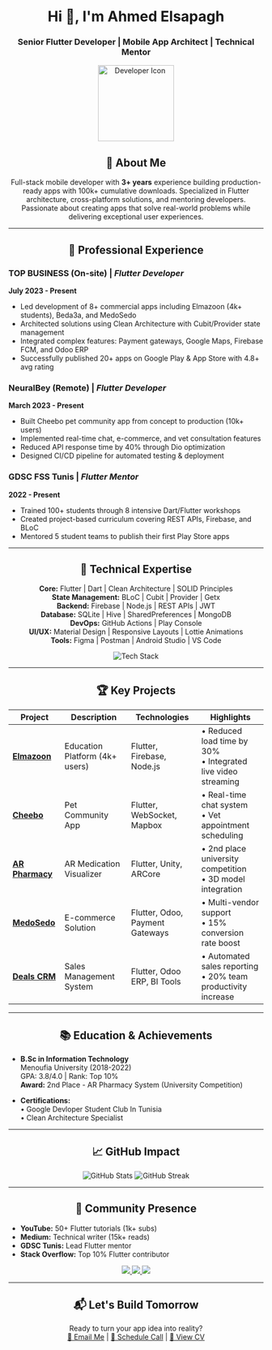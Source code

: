 <h1 align="center">Hi 👋, I'm Ahmed Elsapagh</h1>
<h3 align="center">Senior Flutter Developer | Mobile App Architect | Technical Mentor</h3>

<p align="center">
  <img src="https://cdn-icons-png.flaticon.com/512/3242/3242257.png" width="150" alt="Developer Icon">
</p>

<h2 align="center">🚀 About Me</h2>
<p align="center">
  Full-stack mobile developer with <strong>3+ years</strong> experience building production-ready apps with 100k+ cumulative downloads. Specialized in Flutter architecture, cross-platform solutions, and mentoring developers. Passionate about creating apps that solve real-world problems while delivering exceptional user experiences.
</p>

---

<h2 align="center">💼 Professional Experience</h2>

### **TOP BUSINESS** (On-site) | _Flutter Developer_  
**July 2023 - Present**  
- Led development of 8+ commercial apps including Elmazoon (4k+ students), Beda3a, and MedoSedo
- Architected solutions using Clean Architecture with Cubit/Provider state management
- Integrated complex features: Payment gateways, Google Maps, Firebase FCM, and Odoo ERP
- Successfully published 20+ apps on Google Play & App Store with 4.8+ avg rating

### **NeuralBey** (Remote) | _Flutter Developer_  
**March 2023 - Present**  
- Built Cheebo pet community app from concept to production (10k+ users)
- Implemented real-time chat, e-commerce, and vet consultation features
- Reduced API response time by 40% through Dio optimization
- Designed CI/CD pipeline for automated testing & deployment

### **GDSC FSS Tunis** | _Flutter Mentor_  
**2022 - Present**  
- Trained 100+ students through 8 intensive Dart/Flutter workshops
- Created project-based curriculum covering REST APIs, Firebase, and BLoC
- Mentored 5 student teams to publish their first Play Store apps

---

<h2 align="center">🎯 Technical Expertise</h2>

<p align="center">
  <strong>Core:</strong> Flutter | Dart | Clean Architecture | SOLID Principles<br>
  <strong>State Management:</strong> BLoC | Cubit | Provider | Getx<br>
  <strong>Backend:</strong> Firebase | Node.js | REST APIs | JWT<br>
  <strong>Database:</strong> SQLite | Hive | SharedPreferences | MongoDB<br>
  <strong>DevOps:</strong> GitHub Actions | Play Console<br>
  <strong>UI/UX:</strong> Material Design | Responsive Layouts | Lottie Animations<br>
  <strong>Tools:</strong> Figma | Postman | Android Studio | VS Code
</p>

<div align="center">
  <img src="https://skillicons.dev/icons?i=flutter,dart,firebase,nodejs,git,figma,github,postman&perline=8" alt="Tech Stack">
</div>

---

<h2 align="center">🏆 Key Projects</h2>

| Project | Description | Technologies | Highlights |
|---------|-------------|--------------|------------|
| **[Elmazoon](https://play.google.com/store/apps/details?id=com.elmazoon.app)** | Education Platform (4k+ users) | Flutter, Firebase, Node.js | • Reduced load time by 30%<br>• Integrated live video streaming |
| **[Cheebo](https://example.com)** | Pet Community App | Flutter, WebSocket, Mapbox | • Real-time chat system<br>• Vet appointment scheduling |
| **[AR Pharmacy](https://example.com)** | AR Medication Visualizer | Flutter, Unity, ARCore | • 2nd place university competition<br>• 3D model integration |
| **[MedoSedo](https://example.com)** | E-commerce Solution | Flutter, Odoo, Payment Gateways | • Multi-vendor support<br>• 15% conversion rate boost |
| **[Deals CRM](https://example.com)** | Sales Management System | Flutter, Odoo ERP, BI Tools | • Automated sales reporting<br>• 20% team productivity increase |

---

<h2 align="center">📚 Education & Achievements</h2>

- **B.Sc in Information Technology**  
  Menoufia University (2018-2022)  
  GPA: 3.8/4.0 | Rank: Top 10%  
  **Award:** 2nd Place - AR Pharmacy System (University Competition)

- **Certifications:**  
  • Google Devloper Student Club In Tunisia  
  • Clean Architecture Specialist

---

<h2 align="center">📈 GitHub Impact</h2>

<p align="center">
  <img src="https://github-readme-stats.vercel.app/api?username=ahmedelsapagh10&show_icons=true&theme=nightowl&count_private=true" alt="GitHub Stats">
  <img src="https://github-readme-streak-stats.herokuapp.com/?user=ahmedelsapagh10&theme=nightowl" alt="GitHub Streak">
</p>

---

<h2 align="center">🌟 Community Presence</h2>

- **YouTube:** 50+ Flutter tutorials (1k+ subs)
- **Medium:** Technical writer (15k+ reads)
- **GDSC Tunis:** Lead Flutter mentor
- **Stack Overflow:** Top 10% Flutter contributor

<div align="center">
  <a href="https://www.youtube.com/@ahmed_elsapagh" target="_blank">
    <img src="https://img.shields.io/badge/YouTube-FF0000?style=for-the-badge&logo=youtube&logoColor=white">
  </a>
  <a href="https://linkedin.com/in/ahmed-elsapagh-aa8010220/" target="_blank">
    <img src="https://img.shields.io/badge/LinkedIn-0077B5?style=for-the-badge&logo=linkedin&logoColor=white">
  </a>
  <a href="https://github.com/ahmedelsapagh10" target="_blank">
    <img src="https://img.shields.io/badge/GitHub-100000?style=for-the-badge&logo=github&logoColor=white">
  </a>
</div>

---

<h2 align="center">📬 Let's Build Tomorrow</h2>
<p align="center">
  Ready to turn your app idea into reality?<br>
  <a href="mailto:ahmedelsapagh179@gmail.com">📧 Email Me</a> | 
  <a href="https://calendly.com/ahmed-elsapagh">📅 Schedule Call</a> | 
  <a href="https://read.cv/ahmedelsapagh">📄 View CV</a>
</p>
